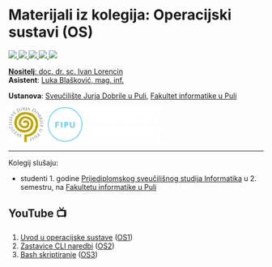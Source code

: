# Materijali iz kolegija: Operacijski sustavi (OS)

<p>
  <a href="https://ubuntu.com/server" target="_blank">  <img src="https://img.shields.io/badge/Ubuntu-E95420?logo=ubuntu&logoColor=white" />
      <a href="https://www.gnu.org/software/bash/" target="_blank">  <img src="https://img.shields.io/badge/Bash-4EAA25?logo=gnubash&logoColor=fff" />
  <a href="https://www.linux.org/" target="_blank">  <img src="https://img.shields.io/badge/Linux-FCC624?logo=linux&logoColor=black" />
  <a href="https://git-scm.com/" target="_blank">  <img src="https://img.shields.io/badge/Git-F05032?logo=git&logoColor=fff" />
  <a href="https://www.vim.org/" target="_blank">  <img src="https://img.shields.io/badge/Vim-%2311AB00.svg?logo=vim&logoColor=white" />
</p>

**Nositelj**: [doc. dr. sc. Ivan Lorencin](https://fipu.unipu.hr/fipu/ivan.lorencin)  
**Asistent**: [Luka Blašković, mag. inf.](https://fipu.unipu.hr/fipu/luka.blaskovic)

**Ustanova**: [Sveučilište Jurja Dobrile u Puli](https://www.unipu.hr/), [Fakultet informatike u Puli](https://fipu.unipu.hr/)

<picture>
  <source media="(prefers-color-scheme: dark)" srcset="https://raw.githubusercontent.com/lukablaskovic/FIPU-WA/refs/heads/main/FIPU_UNIPU_white.png">
  <source media="(prefers-color-scheme: light)" srcset="https://raw.githubusercontent.com/lukablaskovic/FIPU-WA/refs/heads/main/FIPU_UNIPU.png">
  <img alt="Fakultet informatike u Puli (materijali iz kolegija Operacijski sustavi - Luka Blašković)" 
       src="https://raw.githubusercontent.com/lukablaskovic/FIPU-WA/refs/heads/main/FIPU_UNIPU_white.png" width="300">
</picture>

---

Kolegij slušaju:
- studenti 1. godine [Prijediplomskog sveučilišnog studija Informatika](https://fipu.unipu.hr/fipu/studijski_programi/preddiplomski_sveucilisni_studij_informatika) u 2. semestru, na [Fakultetu informatike u Puli](https://fipu.unipu.hr/fipu)

## YouTube 📺

1. [Uvod u operacijske sustave](https://youtu.be/IkmykdaaeyA) ([OS1](https://github.com/lukablaskovic/FIPU-OS/tree/main/OS1%20-%20Uvod%20u%20operacijske%20sustave))
2. [Zastavice CLI naredbi](https://youtu.be/TADw8BZA9Tg) ([OS2](https://github.com/lukablaskovic/FIPU-OS/tree/main/OS2%20-%20Zastavice%20CLI%20naredbi))
3. [Bash skriptiranje](https://youtu.be/T0yg0FqOb6o) ([OS3](https://github.com/lukablaskovic/FIPU-OS/tree/main/OS3%20-%20Bash%20skriptiranje))
